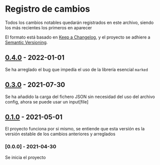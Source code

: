 # Registro de cambios

Todos los cambios notables quedarán registrados en este archivo, siendo los más recientes los primeros en aparecer

El formato está basado en [Keep a Changelog](https://keepachangelog.com/en/1.0.0/),
y el proyecto se adhiere a [Semantic Versioning](https://semver.org/spec/v2.0.0.html).

## [0.4.0](https://github.com/jofaval/lector-trello/releases/tag/v.0.4.0) - 2022-01-01
Se ha arreglado el bug que impedía el uso de la librería esencial `marked`

## [0.3.0](https://github.com/jofaval/lector-trello/releases/tag/v.0.3.0) - 2021-07-30
Se ha añadido la carga del fichero JSON sin necesidad del uso del archivo config, ahora se puede usar un input[file]

## [0.1.0](https://github.com/jofaval/lector-trello/releases/tag/v.0.1.0) - 2021-05-01
El proyecto funciona por si mismo, se entiende que esta versión es la versión estable de los cambios anteriores y arreglados

### [0.0.0] - 2021-04-30
Se inicia el proyecto